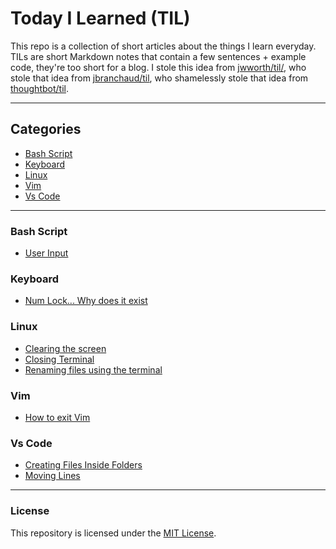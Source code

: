 # Today I Learned (TIL)

This repo is a collection of short articles about the things I learn everyday.
TILs are short Markdown notes that contain a few sentences + example code, they're too short for a blog.
I stole this idea from [jwworth/til/](https://github.com/jwworth/til/), who stole that idea from [jbranchaud/til](https://github.com/jbranchaud/til/), who shamelessly stole that idea from [thoughtbot/til](https://github.com/thoughtbot/til).

---

## Categories
* [Bash Script](#bash-script)
* [Keyboard](#keyboard)
* [Linux](#linux)
* [Vim](#vim)
* [Vs Code](#vs-code)

---

### Bash Script
  * [User Input](Bash%20Script/User%20Input.md)
### Keyboard
  * [Num Lock... Why does it exist](Keyboard/Num%20Lock...%20Why%20does%20it%20exist.md)
### Linux
  * [Clearing the screen](Linux/Clearing%20the%20screen.md)
  * [Closing Terminal](Linux/Closing%20Terminal.md)
  * [Renaming files using the terminal](Linux/Renaming%20files%20using%20the%20terminal.md)
### Vim
  * [How to exit Vim](Vim/How%20to%20exit%20Vim.md)
### Vs Code
  * [Creating Files Inside Folders](Vs%20Code/Creating%20Files%20Inside%20Folders.md)
  * [Moving Lines](Vs%20Code/Moving%20Lines.md)

---

### License

This repository is licensed under the [MIT License](http://www.opensource.org/licenses/MIT).
